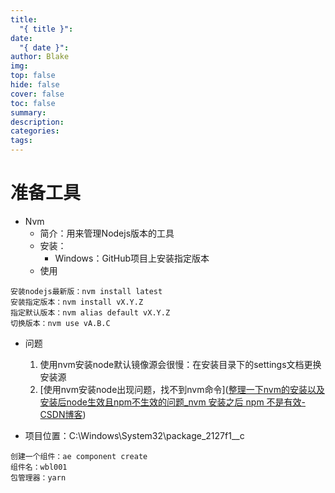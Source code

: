 ```yaml
---
title:
  "{ title }": 
date:
  "{ date }": 
author: Blake
img: 
top: false
hide: false
cover: false
toc: false
summary: 
description: 
categories: 
tags:
---
```

# 准备工具
- Nvm
	- 简介：用来管理Nodejs版本的工具
	- 安装：
		- Windows：GitHub项目上安装指定版本
	- 使用
```
安装nodejs最新版：nvm install latest
安装指定版本：nvm install vX.Y.Z
指定默认版本：nvm alias default vX.Y.Z
切换版本：nvm use vA.B.C
```
- 问题
	1. 使用nvm安装node默认镜像源会很慢：在安装目录下的settings文档更换安装源
	2. [使用nvm安装node出现问题，找不到nvm命令]([整理一下nvm的安装以及安装后node生效且npm不生效的问题_nvm 安装之后 npm 不是有效-CSDN博客](https://blog.csdn.net/tuzi007a/article/details/123722455))


- 项目位置：C:\Windows\System32\package_2127f1__c

```
创建一个组件：ae component create
组件名：wbl001
包管理器：yarn

```